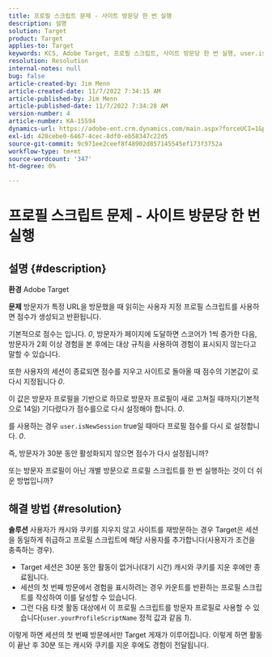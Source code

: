 ```yaml
---
title: 프로필 스크립트 문제 - 사이트 방문당 한 번 실행
description: 설명
solution: Target
product: Target
applies-to: Target
keywords: KCS, Adobe Target, 프로필 스크립트, 사이트 방문당 한 번 실행, user.isNewSession, user.yourProfileScriptName
resolution: Resolution
internal-notes: null
bug: false
article-created-by: Jim Menn
article-created-date: 11/7/2022 7:34:15 AM
article-published-by: Jim Menn
article-published-date: 11/7/2022 7:34:28 AM
version-number: 4
article-number: KA-15594
dynamics-url: https://adobe-ent.crm.dynamics.com/main.aspx?forceUCI=1&pagetype=entityrecord&etn=knowledgearticle&id=a0637191-6e5e-ed11-9561-6045bd0065f9
exl-id: 428cebe0-6467-4cec-8df0-eb58347c22d5
source-git-commit: 9c971ee2ceef8f48902d857145545ef173f3752a
workflow-type: tm+mt
source-wordcount: '347'
ht-degree: 0%

---
```


# 프로필 스크립트 문제 - 사이트 방문당 한 번 실행

## 설명 {#description}


<b>환경</b>
Adobe Target

<b>문제</b>
방문자가 특정 URL을 방문했을 때 읽히는 사용자 지정 프로필 스크립트를 사용하면 점수가 생성되고 반환됩니다.

기본적으로 점수는 입니다. *0*, 방문자가 페이지에 도달하면 스코어가 1씩 증가한 다음, 방문자가 2회 이상 경험을 본 후에는 대상 규칙을 사용하여 경험이 표시되지 않는다고 말할 수 있습니다.



또한 사용자의 세션이 종료되면 점수를 지우고 사이트로 돌아올 때 점수의 기본값이 로 다시 지정됩니다 *0*.

이 값은 방문자 프로필을 기반으로 하므로 방문자 프로필이 새로 고쳐질 때까지(기본적으로 14일) 기다렸다가 점수를으로 다시 설정해야 합니다. *0*.

를 사용하는 경우 `user.isNewSession` true일 때마다 프로필 점수를 다시 로 설정합니다. *0*.



즉, 방문자가 30분 동안 활성화되지 않으면 점수가 다시 설정됩니까?

또는 방문자 프로필이 아닌 개별 방문으로 프로필 스크립트를 한 번 실행하는 것이 더 쉬운 방법입니까?


## 해결 방법 {#resolution}


<b>솔루션</b>
사용자가 캐시와 쿠키를 지우지 않고 사이트를 재방문하는 경우 Target은 세션을 동일하게 취급하고 프로필 스크립트에 해당 사용자를 추가합니다(사용자가 조건을 충족하는 경우).

- Target 세션은 30분 동안 활동이 없거나(대기 시간) 캐시와 쿠키를 지운 후에만 종료됩니다.
- 세션의 첫 번째 방문에서 경험을 표시하려는 경우 카운트를 반환하는 프로필 스크립트를 작성하여 이를 달성할 수 있습니다.
- 그런 다음 타겟 활동 대상에서 이 프로필 스크립트를 방문자 프로필로 사용할 수 있습니다(`user.yourProfileScriptName` 정적 값과 같음 *1*).


이렇게 하면 세션의 첫 번째 방문에서만 Target 게재가 이루어집니다. 이렇게 하면 활동이 끝난 후 30분 또는 캐시와 쿠키를 지운 후에도 경험이 전달됩니다.
